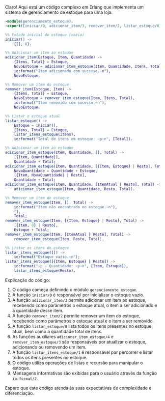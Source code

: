 Claro! Aqui está um código complexo em Erlang que implementa um sistema de gerenciamento de estoque para uma loja:

```erlang
-module(gerenciamento_estoque).
-export([iniciar/0, adicionar_item/3, remover_item/2, listar_estoque/0]).

%% Estado inicial do estoque (vazio)
iniciar() ->
    {[], 0}.

%% Adicionar um item ao estoque
adicionar_item(Estoque, Item, Quantidade) ->
    {Itens, Total} = Estoque,
    NovoEstoque = adicionar_item_estoque(Item, Quantidade, Itens, Total),
    io:format("Item adicionado com sucesso.~n"),
    NovoEstoque.

%% Remover um item do estoque
remover_item(Estoque, Item) ->
    {Itens, Total} = Estoque,
    NovoEstoque = remover_item_estoque(Item, Itens, Total),
    io:format("Item removido com sucesso.~n"),
    NovoEstoque.

%% Listar o estoque atual
listar_estoque() ->
    Estoque = iniciar(),
    {Itens, Total} = Estoque,
    listar_itens_estoque(Itens),
    io:format("Total de itens em estoque: ~p~n", [Total]).

%% Adicionar um item ao estoque
adicionar_item_estoque(Item, Quantidade, [], Total) ->
    [{Item, Quantidade}],
    Quantidade + Total;
adicionar_item_estoque(Item, Quantidade, [{Item, Estoque} | Resto], Total) ->
    NovaQuantidade = Quantidade + Estoque,
    [{Item, NovaQuantidade} | Resto],
    Quantidade + Total;
adicionar_item_estoque(Item, Quantidade, [ItemAtual | Resto], Total) ->
    adicionar_item_estoque(Item, Quantidade, Resto, Total).

%% Remover um item do estoque
remover_item_estoque(Item, [], Total) ->
    io:format("Item não encontrado no estoque.~n"),
    [],
    Total;
remover_item_estoque(Item, [{Item, Estoque} | Resto], Total) ->
    [{Item, 0} | Resto],
    Estoque + Total;
remover_item_estoque(Item, [ItemAtual | Resto], Total) ->
    remover_item_estoque(Item, Resto, Total).

%% Listar os itens do estoque
listar_itens_estoque([]) ->
    io:format("Estoque vazio.~n");
listar_itens_estoque([{Item, Estoque} | Resto]) ->
    io:format("~p - Quantidade: ~p~n", [Item, Estoque]),
    listar_itens_estoque(Resto).
```

Explicação do código:
1. O código começa definindo o módulo `gerenciamento_estoque`.
2. A função `iniciar/0` é responsável por inicializar o estoque vazio.
3. A função `adicionar_item/3` permite adicionar um item ao estoque, recebendo como parâmetros o estoque atual, o item a ser adicionado e a quantidade desse item.
4. A função `remover_item/2` permite remover um item do estoque, recebendo como parâmetros o estoque atual e o item a ser removido.
5. A função `listar_estoque/0` lista todos os itens presentes no estoque atual, bem como a quantidade total de itens.
6. As funções auxiliares `adicionar_item_estoque/4` e `remover_item_estoque/3` são responsáveis por atualizar o estoque, adicionando ou removendo um item.
7. A função `listar_itens_estoque/1` é responsável por percorrer e listar todos os itens presentes no estoque.
8. O código utiliza operações de listas e recursão para manipular o estoque.
9. Mensagens informativas são exibidas para o usuário através da função `io:format/2`.

Espero que este código atenda às suas expectativas de complexidade e diferenciação.